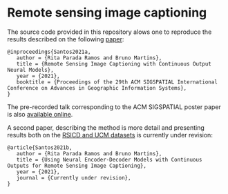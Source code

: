 # Remote sensing image captioning

The source code provided in this repository alows one to reproduce the results described on the following [paper](http://bmidb.cs.stonybrook.edu/publicdata/sigspatialproceedings/paper_10.pdf):

    @inproceedings{Santos2021a,
       author = {Rita Parada Ramos and Bruno Martins},
       title = {Remote Sensing Image Captioning with Continuous Output Neural Models},
       year = {2021},
       booktitle = {Proceedings of the 29th ACM SIGSPATIAL International Conference on Advances in Geographic Information Systems},       
    }

The pre-recorded talk corresponding to the ACM SIGSPATIAL poster paper is also [available online](https://youtu.be/yqFu0XhcBRA).

A second paper, describing the method is more detail and presenting results both on the [RSICD and UCM datasets](https://github.com/120343/modified) is currently under revision:

    @article{Santos2021b,
       author = {Rita Parada Ramos and Bruno Martins},
       title = {Using Neural Encoder-Decoder Models with Continuous Outputs for Remote Sensing Image Captioning},
       year = {2021},
       journal = {Currently under revision},       
    }
    
